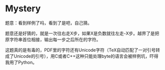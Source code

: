 # Mystery

题意：看到样例了吗，看到了是吧，自己猜。

题意还是好猜的，就是一次往右走X步，如果X是负数就往左走-X步。越界了是把原字符串首位相接，输出每一步之后所在的字符。

这题真的是有毒的，PDF里的字符还有Unicode字符（TeX自动匹配了一对引号转成了Unicode的引号），用C或者C++这种只能处理byte的语言会被样例坑，吓得我用了Python。
